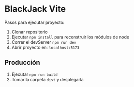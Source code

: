 # BlackJack Vite

Pasos para ejecutar proyecto:

1. Clonar repositorio
2. Ejecutar ```npm install``` para reconstruir los módulos de node
3. Correr el devServer ```npm run dev```
4. Abrir proyecto en: ```localhost:5173```

## Producción

1. Ejecutar ```npm run build```
2. Tomar la carpeta ```dist``` y desplegarla